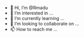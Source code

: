 - 👋 Hi, I’m @Rmadu
- 👀 I’m interested in ...
- 🌱 I’m currently learning ...
- 💞️ I’m looking to collaborate on ...
- 📫 How to reach me ...

<!---
Rmadu/Rmadu is a ✨ special ✨ repository because its `README.md` (this file) appears on your GitHub profile.
You can click the Preview link to take a look at your changes.
--->
